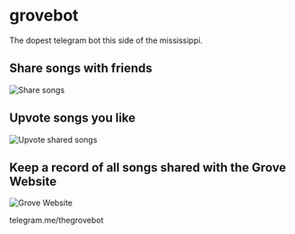 # grovebot
The dopest telegram bot this side of the mississippi.

## Share songs with friends
![Share songs](https://i.imgur.com/wh7xWl6.gif)

## Upvote songs you like
![Upvote shared songs](https://i.imgur.com/yWHudZp.gif)

## Keep a record of all songs shared with the Grove Website
![Grove Website](https://imgur.com/2Qe5pyo.gif)

telegram.me/thegrovebot

